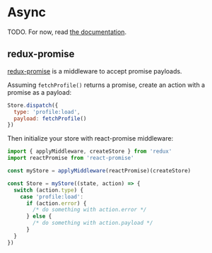 # Async

TODO. For now, read [the documentation](http://rackt.github.io/redux/docs/advanced/AsyncActions.html).

## redux-promise

[redux-promise] is a middleware to accept promise payloads.

[redux-promise]: https://github.com/acdlite/redux-promise

Assuming `fetchProfile()` returns a promise, create an action with a promise as a payload:

```js
Store.dispatch({
  type: 'profile:load',
  payload: fetchProfile()
})
```

Then initialize your store with react-promise middleware:

```js
import { applyMiddleware, createStore } from 'redux'
import reactPromise from 'react-promise'

const myStore = applyMiddleware(reactPromise)(createStore)

const Store = myStore((state, action) => {
  switch (action.type) {
    case 'profile:load':
      if (action.error) {
        /* do something with action.error */
      } else {
        /* do something with action.payload */
      }
  }
})
```
